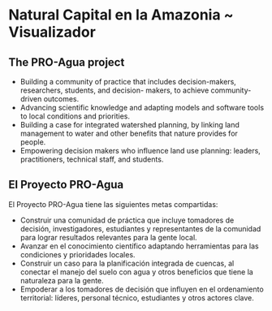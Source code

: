 # Natural Capital en la Amazonia ~ Visualizador 
## The PRO-Agua project

* Building a community of practice that includes decision-makers, researchers, students, and decision-
makers, to achieve community-driven outcomes.
* Advancing scientific knowledge and adapting models and software tools to local conditions and priorities.
* Building a case for integrated watershed planning, by linking land management to water and other benefits that nature provides for people.
* Empowering decision makers who influence land use planning: leaders, practitioners, technical staff, and students.


## El Proyecto PRO-Agua
El Proyecto PRO-Agua tiene las siguientes metas compartidas:

* Construir una comunidad de práctica que incluye tomadores de decisión, investigadores, estudiantes y
representantes de la comunidad para lograr resultados relevantes para la gente local.
* Avanzar en el conocimiento científico adaptando herramientas para las condiciones y prioridades locales.
* Construir un caso para la planificación integrada de cuencas, al conectar el manejo del suelo con agua y otros beneficios que tiene la naturaleza para la gente.
* Empoderar a los tomadores de decisión que influyen en el ordenamiento territorial: líderes, personal técnico, estudiantes y otros actores clave.
